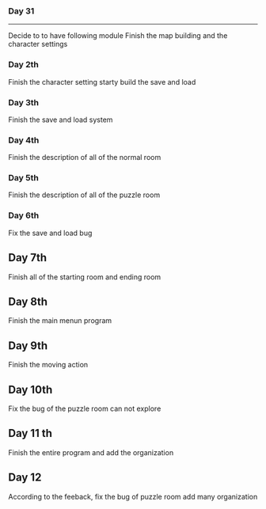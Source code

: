 
### Day 31
***
Decide to to have following module
Finish the map building and the character settings
### Day 2th
Finish the character setting
starty build the save and load
### Day 3th
Finish the save and load system
### Day 4th
Finish the description of all of the normal room
### Day 5th
Finish the description of all of the puzzle room
### Day 6th
Fix the save and load bug
## Day 7th
Finish all of the starting room and ending room
## Day 8th
Finish the main menun program
## Day 9th
Finish the moving action
## Day 10th
Fix the bug of the puzzle room can not explore
## Day 11 th
Finish the entire program and add the organization 
## Day 12
According to the feeback, fix the bug of puzzle room
add many organization 
